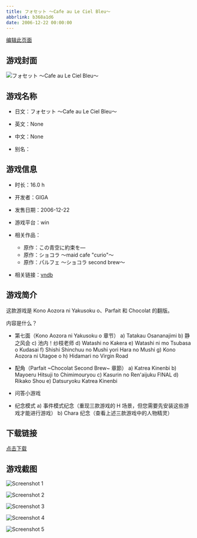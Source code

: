 ```yaml
---
title: フォセット ～Cafe au Le Ciel Bleu～
abbrlink: b368a1d6
date: 2006-12-22 00:00:00
---
```

[编辑此页面](https://github.com/ACG-3/ADV3-source/blob/main/source/_posts/%E3%83%95%E3%82%A9%E3%82%BB%E3%83%83%E3%83%88%20%EF%BD%9ECafe%20au%20Le%20Ciel%20Bleu%EF%BD%9E.md)

## 游戏封面

![フォセット ～Cafe au Le Ciel Bleu～](https://pan.timero.xyz/d/onedrive/img_lib_001/%E3%83%95%E3%82%A9%E3%82%BB%E3%83%83%E3%83%88%20%EF%BD%9ECafe%20au%20Le%20Ciel%20Bleu%EF%BD%9E_cover.avif)


## 游戏名称

- 日文：フォセット ～Cafe au Le Ciel Bleu～
- 英文：None
- 中文：None

- 别名：


## 游戏信息

- 时长：16.0 h
- 开发者：GIGA
- 发售日期：2006-12-22
- 游戏平台：win
- 相关作品：
   - 原作：この青空に約束を―
   - 原作：ショコラ ～maid cafe "curio"～
   - 原作：パルフェ ～ショコラ second brew～

- 相关链接：[vndb](https://vndb.org/v684)


## 游戏简介

这款游戏是 Kono Aozora ni Yakusoku o、Parfait 和 Chocolat 的翻版。

内容是什么？

- 第七面（Kono Aozora ni Yakusoku o 章节）
a) Tatakau Osananajimi
b) 静之风会
c) 池内！纱枝老师
d) Watashi no Kakera
e) Watashi ni mo Tsubasa o Kudasai
f) Shishi Shinchuu no Mushi yori Hara no Mushi
g) Kono Aozora ni Utagoe o
h) Hidamari no Virgin Road


- 配角（Parfait ~Chocolat Second Brew~ 章節）
a) Katrea Kinenbi
b) Mayoeru Hitsuji to Chimimouryou
c) Kasurin no Ren'aijuku FINAL
d) Rikako Shou
e) Datsuryoku Katrea Kinenbi

- 问答小游戏

- 纪念模式
a) 事件模式纪念（重现三款游戏的 H 场景，但您需要先安装这些游戏才能进行游戏）
b) Chara 纪念（查看上述三款游戏中的人物精灵）




## 下载链接

[点击下载](https://pan.timero.xyz/onedrive/adv_lib_001/%E3%83%95%E3%82%A9%E3%82%BB%E3%83%83%E3%83%88%20%EF%BD%9ECafe%20au%20Le%20Ciel%20Bleu%EF%BD%9E)


## 游戏截图


![Screenshot 1](https://pan.timero.xyz/d/onedrive/img_lib_001/%E3%83%95%E3%82%A9%E3%82%BB%E3%83%83%E3%83%88%20%EF%BD%9ECafe%20au%20Le%20Ciel%20Bleu%EF%BD%9E_Screenshot_1.avif)

![Screenshot 2](https://pan.timero.xyz/d/onedrive/img_lib_001/%E3%83%95%E3%82%A9%E3%82%BB%E3%83%83%E3%83%88%20%EF%BD%9ECafe%20au%20Le%20Ciel%20Bleu%EF%BD%9E_Screenshot_2.avif)

![Screenshot 3](https://pan.timero.xyz/d/onedrive/img_lib_001/%E3%83%95%E3%82%A9%E3%82%BB%E3%83%83%E3%83%88%20%EF%BD%9ECafe%20au%20Le%20Ciel%20Bleu%EF%BD%9E_Screenshot_3.avif)

![Screenshot 4](https://pan.timero.xyz/d/onedrive/img_lib_001/%E3%83%95%E3%82%A9%E3%82%BB%E3%83%83%E3%83%88%20%EF%BD%9ECafe%20au%20Le%20Ciel%20Bleu%EF%BD%9E_Screenshot_4.avif)

![Screenshot 5](https://pan.timero.xyz/d/onedrive/img_lib_001/%E3%83%95%E3%82%A9%E3%82%BB%E3%83%83%E3%83%88%20%EF%BD%9ECafe%20au%20Le%20Ciel%20Bleu%EF%BD%9E_Screenshot_5.avif)

